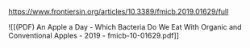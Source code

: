
https://www.frontiersin.org/articles/10.3389/fmicb.2019.01629/full

![[(PDF) An Apple a Day - Which Bacteria Do We Eat With Organic and Conventional Apples - 2019 - fmicb-10-01629.pdf]]
